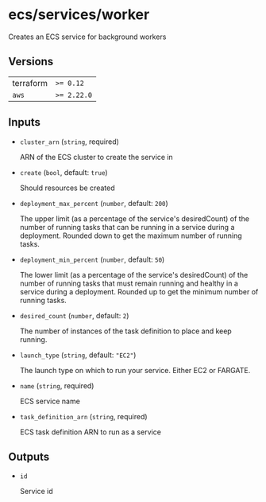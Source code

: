# ecs/services/worker

Creates an ECS service for background workers

<!-- bin/docs -->

## Versions

| | |
|-|-|
| terraform | `>= 0.12` |
| `aws` | `>= 2.22.0` |

## Inputs

* `cluster_arn` (`string`, required)

    ARN of the ECS cluster to create the service in

* `create` (`bool`, default: `true`)

    Should resources be created

* `deployment_max_percent` (`number`, default: `200`)

    The upper limit (as a percentage of the service's desiredCount) of the number of running tasks that can be running in a service during a deployment. Rounded down to get the maximum number of running tasks.

* `deployment_min_percent` (`number`, default: `50`)

    The lower limit (as a percentage of the service's desiredCount) of the number of running tasks that must remain running and healthy in a service during a deployment. Rounded up to get the minimum number of running tasks.

* `desired_count` (`number`, default: `2`)

    The number of instances of the task definition to place and keep running.

* `launch_type` (`string`, default: `"EC2"`)

    The launch type on which to run your service. Either EC2 or FARGATE.

* `name` (`string`, required)

    ECS service name

* `task_definition_arn` (`string`, required)

    ECS task definition ARN to run as a service



## Outputs

* `id`

    Service id
